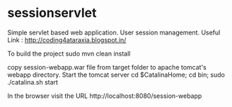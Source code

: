 sessionservlet
==============

Simple servlet based web application. User session management.
Useful Link : http://coding4ataraxia.blogspot.in/

To build the project
    sudo mvn clean install
    
copy session-webapp.war file from target folder to apache tomcat's webapp directory. Start the tomcat server
    cd $CatalinaHome; cd bin; sudo ./catalina.sh start
    
In the browser visit the URL
    http://localhost:8080/session-webapp
